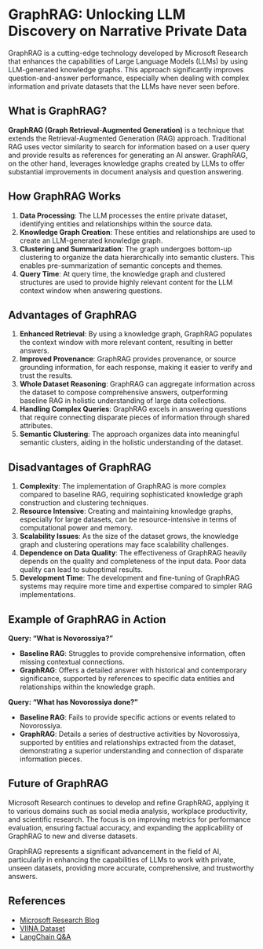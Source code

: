 # GraphRAG: Unlocking LLM Discovery on Narrative Private Data

GraphRAG is a cutting-edge technology developed by Microsoft Research that enhances the capabilities of Large Language Models (LLMs) by using LLM-generated knowledge graphs. This approach significantly improves question-and-answer performance, especially when dealing with complex information and private datasets that the LLMs have never seen before.

## What is GraphRAG?

**GraphRAG (Graph Retrieval-Augmented Generation)** is a technique that extends the Retrieval-Augmented Generation (RAG) approach. Traditional RAG uses vector similarity to search for information based on a user query and provide results as references for generating an AI answer. GraphRAG, on the other hand, leverages knowledge graphs created by LLMs to offer substantial improvements in document analysis and question answering.

## How GraphRAG Works

1. **Data Processing**: The LLM processes the entire private dataset, identifying entities and relationships within the source data.
2. **Knowledge Graph Creation**: These entities and relationships are used to create an LLM-generated knowledge graph.
3. **Clustering and Summarization**: The graph undergoes bottom-up clustering to organize the data hierarchically into semantic clusters. This enables pre-summarization of semantic concepts and themes.
4. **Query Time**: At query time, the knowledge graph and clustered structures are used to provide highly relevant content for the LLM context window when answering questions.

## Advantages of GraphRAG

1. **Enhanced Retrieval**: By using a knowledge graph, GraphRAG populates the context window with more relevant content, resulting in better answers.
2. **Improved Provenance**: GraphRAG provides provenance, or source grounding information, for each response, making it easier to verify and trust the results.
3. **Whole Dataset Reasoning**: GraphRAG can aggregate information across the dataset to compose comprehensive answers, outperforming baseline RAG in holistic understanding of large data collections.
4. **Handling Complex Queries**: GraphRAG excels in answering questions that require connecting disparate pieces of information through shared attributes.
5. **Semantic Clustering**: The approach organizes data into meaningful semantic clusters, aiding in the holistic understanding of the dataset.

## Disadvantages of GraphRAG

1. **Complexity**: The implementation of GraphRAG is more complex compared to baseline RAG, requiring sophisticated knowledge graph construction and clustering techniques.
2. **Resource Intensive**: Creating and maintaining knowledge graphs, especially for large datasets, can be resource-intensive in terms of computational power and memory.
3. **Scalability Issues**: As the size of the dataset grows, the knowledge graph and clustering operations may face scalability challenges.
4. **Dependence on Data Quality**: The effectiveness of GraphRAG heavily depends on the quality and completeness of the input data. Poor data quality can lead to suboptimal results.
5. **Development Time**: The development and fine-tuning of GraphRAG systems may require more time and expertise compared to simpler RAG implementations.

## Example of GraphRAG in Action

**Query: “What is Novorossiya?”**

- **Baseline RAG**: Struggles to provide comprehensive information, often missing contextual connections.
- **GraphRAG**: Offers a detailed answer with historical and contemporary significance, supported by references to specific data entities and relationships within the knowledge graph.

**Query: “What has Novorossiya done?”**

- **Baseline RAG**: Fails to provide specific actions or events related to Novorossiya.
- **GraphRAG**: Details a series of destructive activities by Novorossiya, supported by entities and relationships extracted from the dataset, demonstrating a superior understanding and connection of disparate information pieces.

## Future of GraphRAG

Microsoft Research continues to develop and refine GraphRAG, applying it to various domains such as social media analysis, workplace productivity, and scientific research. The focus is on improving metrics for performance evaluation, ensuring factual accuracy, and expanding the applicability of GraphRAG to new and diverse datasets.

GraphRAG represents a significant advancement in the field of AI, particularly in enhancing the capabilities of LLMs to work with private, unseen datasets, providing more accurate, comprehensive, and trustworthy answers.

## References

- [Microsoft Research Blog](https://www.microsoft.com/en-us/research/blog/graphrag-unlocking-llm-discovery-on-narrative-private-data/)
- [VIINA Dataset](https://www.microsoft.com/en-us/research/project/viina-dataset/)
- [LangChain Q&A](https://www.microsoft.com/en-us/research/project/langchain-q-a/)
